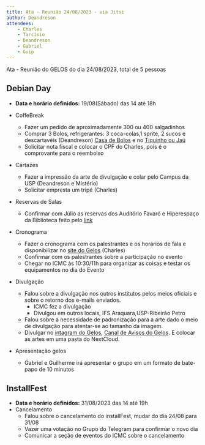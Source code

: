 ```yaml
---
title: Ata - Reunião 24/08/2023 - via Jitsi
author: Deandreson
attendees:
    - Charles
    - Tarcísio
    - Deandreson
    - Gabriel
    - Guip
---
```


Ata - Reunião do GELOS do dia 24/08/2023, total de 5 pessoas

## Debian Day
- **Data e horário definidos:** 19/08(Sábado) das 14 até 18h
- CoffeBreak
    - Fazer um pedido de aproximadamente 300 ou 400 salgadinhos
    - Comprar 3 Bolos, refrigerantes: 3 coca-colas,1 sprite, 2 sucos e  descartavéis (Deandreson) [Casa de Bolos](https://goo.gl/maps/CtdkjFz9aKt3KPtf8) e no [Tiquinho ou Jaú](https://goo.gl/maps/hKTANehUehKR54gz8)
    - Solicitar nota fiscal e colocar o CPF do Charles, pois é o comprovante para o reembolso
- Cartazes
    - Fazer a impressão da arte de divulgação e colar pelo Campus da USP (Deandreson e Mistério)
    - Solicitar empresta um tripé (Charles)
- Reservas de Salas
    - Confirmar com Júlio as reservas dos Auditório Favaró e Hiperespaço da Biblioteca feito pelo [link](https://forms.gle/MU1zqRvbqeYEvwLB6)
- Cronograma
    - Fazer o cronograma com os palestrantes e os horários de fala e disponibilizar no [site do Gelos](https://gelos.club/2023/08/02/debian-day.html#cronograma) (Charles)
    - Confirmar com os palestrantes sobre a participação no evento
    - Chegar no ICMC às 10:30/11h  para organizar as coisas e testar os equipamentos no dia do Evento
- Divulgação
    - Falou sobre a divulgação nos outros institutos pelos meios oficiais e sobre o retorno dos e-mails enviados.
        - ICMC fez a divulgação
        - Divulgou em outros locais, IFS Araquara,USP-Ribeirão Petro
    - Falou sobre a necessidade de padronização para a arte dado o meio de divulgação para atentar-se ao tamanho da imagem.
    - Divulgar no [intagram do Gelos](https://www.instagram.com/gelos.icmc/), [Canal de Avisos do Gelos](https://t.me/gelos_avisos). E colocar as artes em uma pasta do NextCloud.

- Apresentação gelos
    - Gabriel e Guilherme irá apresentar o grupo em um formato de bate-papo de 10 minutos

## InstallFest
- **Data e horário definidos:** 31/08/2023 das 14 até 19h
- Cancelamento
    - Falou sobre o cancelamento do installFest, mudar do dia 24/08 para 31/08
    - Vazer uma votação no Grupo do Telegram para confirmar o novo dia
    - Comunicar a seção de eventos do ICMC sobre o cancelamento
